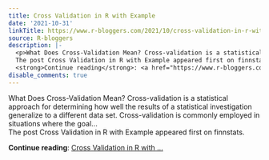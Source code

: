 ```yaml
---
title: Cross Validation in R with Example
date: '2021-10-31'
linkTitle: https://www.r-bloggers.com/2021/10/cross-validation-in-r-with-example/
source: R-bloggers
description: |-
  <p>What Does Cross-Validation Mean? Cross-validation is a statistical approach for determining how well the results of a statistical investigation generalize to a different data set. Cross-validation is commonly employed in situations where the goal...<br />
  The post Cross Validation in R with Example appeared first on finnstats.</p>
  <strong>Continue reading</strong>: <a href="https://www.r-bloggers.com/2021/10/cross-validation-in-r-with-example/">Cross Validation in R with ...
disable_comments: true
---
```

<p>What Does Cross-Validation Mean? Cross-validation is a statistical approach for determining how well the results of a statistical investigation generalize to a different data set. Cross-validation is commonly employed in situations where the goal...<br />
The post Cross Validation in R with Example appeared first on finnstats.</p>
<strong>Continue reading</strong>: <a href="https://www.r-bloggers.com/2021/10/cross-validation-in-r-with-example/">Cross Validation in R with ...